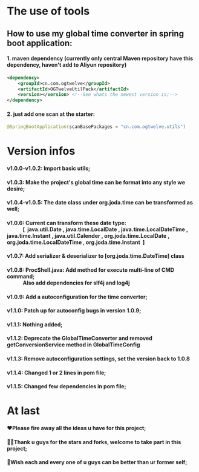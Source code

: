 # The use of tools

<h2>How to use my global time converter in spring boot application:</h2>
<h4>1. maven dependency (currently only central Maven repository have this dependency, haven't add to Aliyun repository)</h4>

```xml
<dependency>
    <groupId>cn.com.ogtwelve</groupId>
    <artifactId>OGTwelveUtilPack</artifactId>
    <version></version> <!--See whats the newest version is;-->
</dependency>
```
<h4>2. just add one scan at the starter:</h4>

```java
@SpringBootApplication(scanBasePackages = "cn.com.ogtwelve.utils")
```

# Version infos

<h4> v1.0.0-v1.0.2: Import basic utils;</h4>

<h4> v1.0.3: Make the project's global time can be format into any style we desire;</h4>

<h4> v1.0.4-v1.0.5: The date class under org.joda.time can be transformed as well;</h4>

<h4> v1.0.6: Current can transform these date type: <br/>
	&emsp;&emsp;&emsp;[&nbsp; java.util.Date , java.time.LocalDate , java.time.LocalDateTime , java.time.Instant , java.util.Calender , org.joda.time.LocalDate , &emsp;&emsp;&emsp;org.joda.time.LocalDateTime , org.joda.time.Instant &nbsp;]</h4>
	
<h4> v1.0.7: Add serializer & deserializer to [org.joda.time.DateTime] class</h4>

<h4> v1.0.8: ProcShell.java: Add method for execute multi-line of CMD command; <br/>
	&emsp;&emsp;&emsp;Also add dependencies for slf4j and log4j</h4>
	
<h4> v1.0.9: Add a autoconfiguration for the time converter;</h4>

<h4> v1.1.0: Patch up for autoconfig bugs in version 1.0.9;</h4>

<h4> v1.1.1: Nothing added;</h4>

<h4> v1.1.2: Deprecate the GlobalTimeConverter and removed getConversionService method in GlobalTimeConfig</h4>
	
<h4> v1.1.3: Remove autoconfiguration settings, set the version back to 1.0.8</h4>

<h4> v1.1.4: Changed 1 or 2 lines in pom file;</h4>

<h4> v1.1.5: Changed few dependencies in pom file;</h4>
	
# At last
<h4>❤️Please fire away all the ideas u have for this project;</h4>
<h4>🙇‍♂️Thank u guys for the stars and forks, welcome to take part in this project;</h4>
<h4>💪Wish each and every one of u guys can be better than ur former self;</h4>
	
